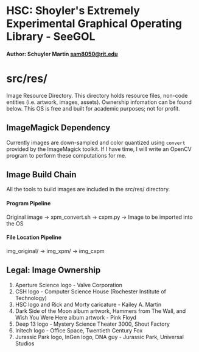 # HSC: Shoyler's Extremely Experimental Graphical Operating Library - SeeGOL
#### Author:  Schuyler Martin <sam8050@rit.edu>

# src/res/
Image Resource Directory. This directory holds resource files, non-code
entities (i.e. artwork, images, assets). Ownership infomation can be found
below. This OS is free and built for academic purposes; not for profit.

## ImageMagick Dependency
Currently images are down-sampled and color quantized using `convert` provided
by the ImageMagick toolkit. If I have time, I will write an OpenCV program to
perform these computations for me.

## Image Build Chain
All the tools to build images are included in the src/res/ directory.
#### Program Pipeline
Original image -> xpm_convert.sh -> cxpm.py -> Image to be imported into the OS
#### File Location Pipeline
img_original/ -> img_xpm/ -> img_cxpm

## Legal: Image Ownership
1. Aperture Science logo - Valve Corporation
2. CSH logo - Computer Science House (Rochester Institute of Technology)
3. HSC logo and Rick and Morty caricature - Kailey A. Martin
4. Dark Side of the Moon album artwork, Hammers from The Wall, and Wish
   You Were Here album artwork - Pink Floyd
5. Deep 13 logo - Mystery Science Theater 3000, Shout Factory
6. Initech logo - Office Space, Twentieth Century Fox
7. Jurassic Park logo, InGen logo, DNA guy - Jurassic Park, Universal Studios
